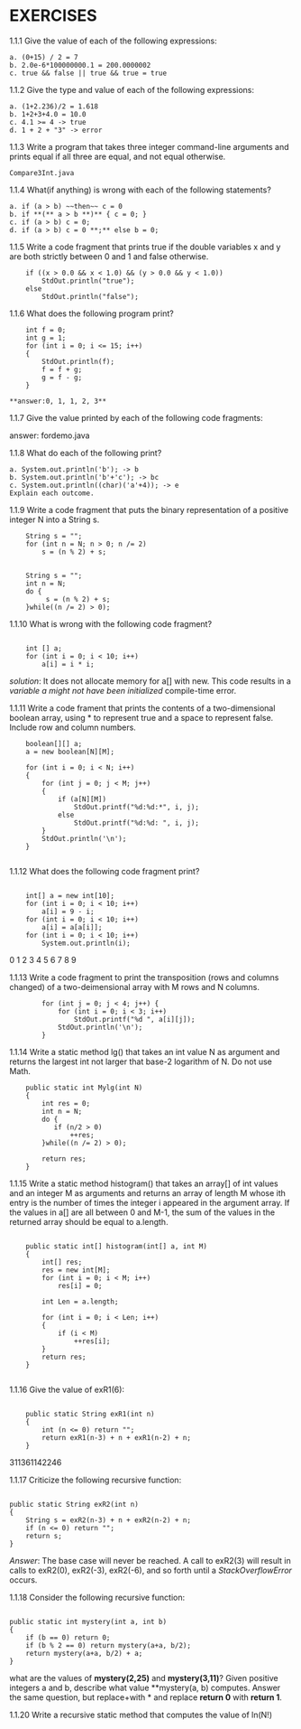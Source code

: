 # EXERCISES

1.1.1 Give the value of each of the following expressions:

    a. (0+15) / 2 = 7
    b. 2.0e-6*100000000.1 = 200.0000002
    c. true && false || true && true = true

1.1.2 Give the type and value of each of the following expressions:

    a. (1+2.236)/2 = 1.618
    b. 1+2+3+4.0 = 10.0
    c. 4.1 >= 4 -> true
    d. 1 + 2 + "3" -> error

1.1.3 Write a program that takes three integer command-line arguments and prints equal if all three are equal, and not equal otherwise.

    Compare3Int.java


1.1.4 What(if anything) is wrong with each of the following statements?

    a. if (a > b) ~~then~~ c = 0
    b. if **(** a > b **)** { c = 0; }
    c. if (a > b) c = 0;
    d. if (a > b) c = 0 **;** else b = 0;

1.1.5 Write a code fragment that prints true if the double variables x and y are both strictly between 0 and 1 and false otherwise.

```
    if ((x > 0.0 && x < 1.0) && (y > 0.0 && y < 1.0))
        StdOut.println("true");
    else
        StdOut.println("false");
```

1.1.6 What does the following program print?

```
    int f = 0;
    int g = 1;
    for (int i = 0; i <= 15; i++)
    {
        StdOut.println(f);
        f = f + g;
        g = f - g;
    }
```
    **answer:0, 1, 1, 2, 3**

1.1.7 Give the value printed by each of the following code fragments:

answer: fordemo.java

1.1.8 What do each of the following print?

    a. System.out.println('b'); -> b
    b. System.out.println('b'+'c'); -> bc
    c. System.out.println((char)('a'+4)); -> e
    Explain each outcome.

1.1.9 Write a code fragment that puts the binary representation of a positive integer N into a String s.

```
    String s = "";
    for (int n = N; n > 0; n /= 2)
        s = (n % 2) + s;

```

```

    String s = "";
    int n = N;
    do {
         s = (n % 2) + s;
    }while((n /= 2) > 0);

```

1.1.10 What is wrong with the following code fragment?

```

    int [] a;
    for (int i = 0; i < 10; i++)
        a[i] = i * i;

```
*solution*: It does not allocate memory for a[] with new. This code results in a *variable a might not have been initialized* compile-time error.

1.1.11 Write a code frament that prints the contents of a two-dimensional boolean array, using * to represent true and a space to represent false. Include row and column numbers.

```
    boolean[][] a;
    a = new boolean[N][M];

    for (int i = 0; i < N; i++)
    {
        for (int j = 0; j < M; j++)
        {
            if (a[N][M])
                StdOut.printf("%d:%d:*", i, j);
            else
                StdOut.printf("%d:%d: ", i, j);
        }
        StdOut.println('\n');
    }


```

1.1.12 What does the following code fragment print?

```

    int[] a = new int[10];
    for (int i = 0; i < 10; i++)
        a[i] = 9 - i;
    for (int i = 0; i < 10; i++)
        a[i] = a[a[i]];
    for (int i = 0; i < 10; i++)
        System.out.println(i);

```

0 1 2 3 4 5 6 7 8 9

1.1.13 Write a code fragment to print the transposition (rows and columns changed) of a two-deimensional array with M rows and N columns.


```
        for (int j = 0; j < 4; j++) {
            for (int i = 0; i < 3; i++)
                StdOut.printf("%d ", a[i][j]);
            StdOut.println('\n');
        }

```

1.1.14 Write a static method lg() that takes an int value N as argument and returns the largest int not larger that base-2 logarithm of N. Do not use Math.

```
    public static int Mylg(int N)
    {
        int res = 0;
        int n = N;
        do {
           if (n/2 > 0)
               ++res;
        }while((n /= 2) > 0);

        return res;
    }

```

1.1.15 Write a static method histogram() that takes an array[] of int values and an integer M as arguments and returns an array of length M whose ith entry is the number of times the integer i appeared in the argument array. If the values in a[] are all between 0 and M-1, the sum of the values in the returned array should be equal to a.length.

```

    public static int[] histogram(int[] a, int M)
    {
        int[] res;
        res = new int[M];
        for (int i = 0; i < M; i++)
            res[i] = 0;

        int Len = a.length;

        for (int i = 0; i < Len; i++)
        {
            if (i < M)
                ++res[i];
        }
        return res;
    }


```

1.1.16 Give the value of exR1(6):

```

    public static String exR1(int n)
    {
        int (n <= 0) return "";
        return exR1(n-3) + n + exR1(n-2) + n;
    }
```
311361142246

1.1.17 Criticize the following recursive function:

```

public static String exR2(int n)
{
    String s = exR2(n-3) + n + exR2(n-2) + n;
    if (n <= 0) return "";
    return s;
}

```

*Answer*: The base case will never be reached. A call to exR2(3) will result in calls to exR2(0), exR2(-3), exR2(-6), and so forth until a *StackOverflowError* occurs.

1.1.18 Consider the following recursive function:

```

public static int mystery(int a, int b)
{
    if (b == 0) return 0;
    if (b % 2 == 0) return mystery(a+a, b/2);
    return mystery(a+a, b/2) + a;
}

```
what are the values of **mystery(2,25)** and **mystery(3,11)**? Given positive integers a and b, describe what value **mystery(a, b) computes. Answer the same question, but replace+with * and replace **return 0** with **return 1**.

1.1.20 Write a recursive static method that computes the value of ln(N!)




